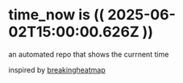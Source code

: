 # time_now is (( 2025-06-02T15:00:00.626Z ))

an automated repo that shows the currnent time

inspired by [breakingheatmap](https://github.com/breakingheatmap/breakingheatmap)